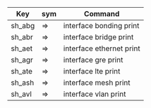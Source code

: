   Key | sym | Command
--------------|------------------|------------------
| sh_abg | => | interface bonding print
| sh_abr | => | interface bridge print
| sh_aet | => | interface ethernet print
| sh_agr | => | interface gre print
| sh_ate | => | interface lte print
| sh_ash | => | interface mesh print
| sh_avl | => | interface vlan print
